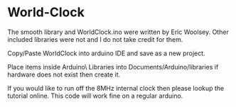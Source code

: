 World-Clock
===========
The smooth library and WorldClock.ino were written by Eric Woolsey. Other included libraries were not and I do not take credit for them.

Copy/Paste WorldClock into arduino IDE and save as a new project.

Place items inside Arduino\ Libraries into Documents/Arduino/libraries
	if hardware does not exist then create it.

If you would like to run off the 8MHz internal clock then please lookup the tutorial online. This code will work fine on a regular arduino.
